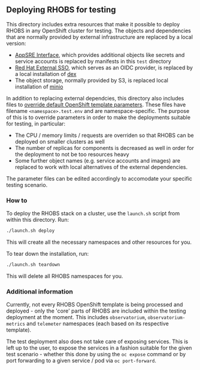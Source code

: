 ## Deploying RHOBS for testing

This directory includes extra resources that make it possible to deploy RHOBS in any OpenShift cluster for testing. The objects and dependencies that are normally provided by external infrastructure are replaced by a local version:
- [AppSRE Interface](https://gitlab.cee.redhat.com/service/app-interface/), which provides additional objects like secrets and service accounts is replaced by manifests in this `test` directory
- [Red Hat External SSO](https://sso.redhat.com/auth/realms/redhat-external), which serves as an OIDC provider, is replaced by a local installation of [dex](https://dexidp.io/)
- The object storage, normally provided by S3, is replaced local installation of [minio](https://min.io/)

In addition to replacing external dependcies, this directory also includes files to [override default OpenShift template parameters](https://docs.openshift.com/container-platform/4.9/openshift_images/using-templates.html#templates-cli-generating-list-of-objects_using-templates). These files have filename `<namespace>.test.env` and are namespace-specific. The purpose of this is to override parameters in order to make the deployments suitable for testing, in particular:
- The CPU / memory limits / requests are overriden so that RHOBS can be deployed on smaller clusters as well
- The number of replicas for components is decreased as well in order for the deployment to not be too resources heavy
- Some further object names (e.g. service accounts and images) are replaced to work with local alternatives of the external dependencies.

The parameter files can be edited accordingly to accomodate your specific testing scenario.

### How to
To deploy the RHOBS stack on a cluster, use the `launch.sh` script from within this directory. Run:

```bash
./launch.sh deploy
```

This will create all the necessary namespaces and other resources for you.

To tear down the installation, run:
```bash
./launch.sh teardown
```
This will delete all RHOBS namespaces for you.

### Additional information
Currently, not every RHOBS OpenShift template is being processed and deployed - only the 'core' parts of RHOBS are included within the testing deployment at the moment. This includes `observatorium`, `observatorium-metrics` and `telemeter` namespaces (each based on its respective template).

The test deployment also does not take care of exposing services. This is left up to the user, to expose the services in a fashion suitable for the given test scenario - whether this done by using the `oc expose` command or by port forwarding to a given service / pod via `oc port-forward`.